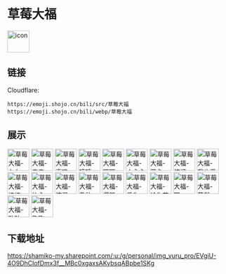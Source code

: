 # 草莓大福
<img src="https://emoji.shojo.cn/bili/src/草莓大福/icon.png" width="50" height="50" alt="icon">

## 链接
Cloudflare:
```
https://emoji.shojo.cn/bili/src/草莓大福
https://emoji.shojo.cn/bili/webp/草莓大福
```
## 展示
<img src="https://emoji.shojo.cn/bili/src/草莓大福/草莓大福-么么.png" width="50" height="50" alt="草莓大福-么么">
<img src="https://emoji.shojo.cn/bili/src/草莓大福/草莓大福-亲亲.png" width="50" height="50" alt="草莓大福-亲亲">
<img src="https://emoji.shojo.cn/bili/src/草莓大福/草莓大福-喜欢.png" width="50" height="50" alt="草莓大福-喜欢">
<img src="https://emoji.shojo.cn/bili/src/草莓大福/草莓大福-嘻嘻.png" width="50" height="50" alt="草莓大福-嘻嘻">
<img src="https://emoji.shojo.cn/bili/src/草莓大福/草莓大福-嘿嘿.png" width="50" height="50" alt="草莓大福-嘿嘿">
<img src="https://emoji.shojo.cn/bili/src/草莓大福/草莓大福-小心心.png" width="50" height="50" alt="草莓大福-小心心">
<img src="https://emoji.shojo.cn/bili/src/草莓大福/草莓大福-开心.png" width="50" height="50" alt="草莓大福-开心">
<img src="https://emoji.shojo.cn/bili/src/草莓大福/草莓大福-惊讶.png" width="50" height="50" alt="草莓大福-惊讶">
<img src="https://emoji.shojo.cn/bili/src/草莓大福/草莓大福-我也爱你.png" width="50" height="50" alt="草莓大福-我也爱你">
<img src="https://emoji.shojo.cn/bili/src/草莓大福/草莓大福-棒棒.png" width="50" height="50" alt="草莓大福-棒棒">
<img src="https://emoji.shojo.cn/bili/src/草莓大福/草莓大福-比心.png" width="50" height="50" alt="草莓大福-比心">
<img src="https://emoji.shojo.cn/bili/src/草莓大福/草莓大福-流泪.png" width="50" height="50" alt="草莓大福-流泪">
<img src="https://emoji.shojo.cn/bili/src/草莓大福/草莓大福-激动.png" width="50" height="50" alt="草莓大福-激动">
<img src="https://emoji.shojo.cn/bili/src/草莓大福/草莓大福-爆哭.png" width="50" height="50" alt="草莓大福-爆哭">
<img src="https://emoji.shojo.cn/bili/src/草莓大福/草莓大福-爱你.png" width="50" height="50" alt="草莓大福-爱你">
<img src="https://emoji.shojo.cn/bili/src/草莓大福/草莓大福-给你花花.png" width="50" height="50" alt="草莓大福-给你花花">
<img src="https://emoji.shojo.cn/bili/src/草莓大福/草莓大福-耶.png" width="50" height="50" alt="草莓大福-耶">
<img src="https://emoji.shojo.cn/bili/src/草莓大福/草莓大福-茫然.png" width="50" height="50" alt="草莓大福-茫然">
<img src="https://emoji.shojo.cn/bili/src/草莓大福/草莓大福-贴贴.png" width="50" height="50" alt="草莓大福-贴贴">
<img src="https://emoji.shojo.cn/bili/src/草莓大福/草莓大福-飞飞.png" width="50" height="50" alt="草莓大福-飞飞">

## 下载地址

https://shamiko-my.sharepoint.com/:u:/g/personal/img_yuru_pro/EVgiU-4O9DhClofDmx3f__MBc0xgaxsAKybsqABpbe1SKg